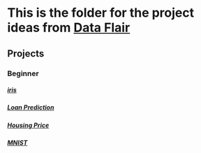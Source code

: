 # This is the folder for the project ideas from [Data Flair](https://data-flair.training/blogs/machine-learning-project-ideas/)
## Projects 
### Beginner
##### [iris](beginner/iris) 
##### [Loan Prediction](beginner/loan_prediction)
##### [Housing Price](beginner/housing_price)
##### [MNIST](beginner/mnist)
